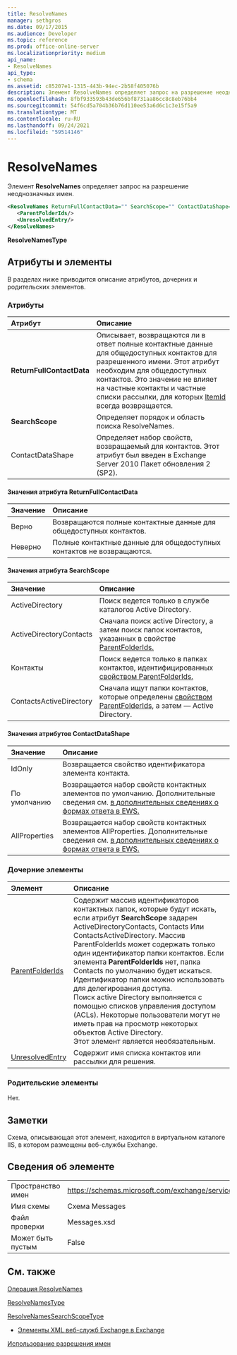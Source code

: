 ```yaml
---
title: ResolveNames
manager: sethgros
ms.date: 09/17/2015
ms.audience: Developer
ms.topic: reference
ms.prod: office-online-server
ms.localizationpriority: medium
api_name:
- ResolveNames
api_type:
- schema
ms.assetid: c85207e1-1315-443b-94ec-2b58f405076b
description: Элемент ResolveNames определяет запрос на разрешение неоднозначных имен.
ms.openlocfilehash: 8fbf933593b43de656bf8731aa86cc8c8eb76bb4
ms.sourcegitcommit: 54f6cd5a704b36b76d110ee53a6d6c1c3e15f5a9
ms.translationtype: MT
ms.contentlocale: ru-RU
ms.lasthandoff: 09/24/2021
ms.locfileid: "59514146"
---
```

# <a name="resolvenames"></a>ResolveNames

Элемент **ResolveNames** определяет запрос на разрешение неоднозначных имен. 
  
```XML
<ResolveNames ReturnFullContactData="" SearchScope="" ContactDataShape="">
   <ParentFolderIds/>
   <UnresolvedEntry/>
</ResolveNames>
```

 **ResolveNamesType**
## <a name="attributes-and-elements"></a>Атрибуты и элементы

В разделах ниже приводится описание атрибутов, дочерних и родительских элементов.
  
### <a name="attributes"></a>Атрибуты

|**Атрибут**|**Описание**|
|:-----|:-----|
|**ReturnFullContactData** <br/> |Описывает, возвращаются ли в ответ полные контактные данные для общедоступных контактов для разрешенного имени. Этот атрибут необходим для общедоступных контактов. Это значение не влияет на частные контакты и частные списки рассылки, для которых [ItemId](itemid.md) всегда возвращается.  <br/> |
|**SearchScope** <br/> |Определяет порядок и область поиска ResolveNames.  <br/> |
|ContactDataShape  <br/> |Определяет набор свойств, возвращаемый для контактов. Этот атрибут был введен в Exchange Server 2010 Пакет обновления 2 (SP2).  <br/> |
   
#### <a name="returnfullcontactdata-attribute-values"></a>Значения атрибута ReturnFullContactData

|**Значение**|**Описание**|
|:-----|:-----|
|Верно  <br/> |Возвращаются полные контактные данные для общедоступных контактов.  <br/> |
|Неверно  <br/> |Полные контактные данные для общедоступных контактов не возвращаются.  <br/> |
   
#### <a name="searchscope-attribute-values"></a>Значения атрибута SearchScope

|**Значение**|**Описание**|
|:-----|:-----|
|ActiveDirectory  <br/> |Поиск ведется только в службе каталогов Active Directory.  <br/> |
|ActiveDirectoryContacts  <br/> |Сначала поиск active Directory, а затем поиск папок контактов, указанных в свойстве [ParentFolderIds.](parentfolderids.md)  <br/> |
|Контакты  <br/> |Поиск ведется только в папках контактов, идентифицированных [свойством ParentFolderIds.](parentfolderids.md)  <br/> |
|ContactsActiveDirectory  <br/> |Сначала ищут папки контактов, которые определены [свойством ParentFolderIds,](parentfolderids.md) а затем — Active Directory.  <br/> |
   
#### <a name="contactdatashape-attribute-values"></a>Значения атрибутов ContactDataShape

|**Значение**|**Описание**|
|:-----|:-----|
|IdOnly  <br/> |Возвращается свойство идентификатора элемента контакта.  <br/> |
|По умолчанию  <br/> |Возвращается набор свойств контактных элементов по умолчанию. Дополнительные сведения см. [в дополнительных сведениях о формах ответа в EWS.](https://msdn.microsoft.com/library/1c5ddc0a-c4e0-4488-8972-7543b5b464df%28Office.15%29.aspx)  <br/> |
|AllProperties  <br/> |Возвращается набор свойств контактных элементов AllProperties. Дополнительные сведения см. [в дополнительных сведениях о формах ответа в EWS.](https://msdn.microsoft.com/library/1c5ddc0a-c4e0-4488-8972-7543b5b464df%28Office.15%29.aspx)  <br/> |
   
### <a name="child-elements"></a>Дочерние элементы

|**Элемент**|**Описание**|
|:-----|:-----|
|[ParentFolderIds](parentfolderids.md) <br/> |Содержит массив идентификаторов контактных папок, которые будут искать, если атрибут **SearchScope** задарен ActiveDirectoryContacts, Contacts Или ContactsActiveDirectory. Массив ParentFolderIds может содержать только один идентификатор папки контактов. Если элемента **ParentFolderIds** нет, папка Contacts по умолчанию будет искаться.  <br/> Идентификатор папки можно использовать для делегирования доступа.  <br/> Поиск active Directory выполняется с помощью списков управления доступом (ACLs). Некоторые пользователи могут не иметь прав на просмотр некоторых объектов Active Directory.  <br/> Этот элемент является необязательным.  <br/> |
|[UnresolvedEntry](unresolvedentry.md) <br/> |Содержит имя списка контактов или рассылки для решения.  <br/> |
   
### <a name="parent-elements"></a>Родительские элементы

Нет.
  
## <a name="remarks"></a>Заметки

Схема, описывающая этот элемент, находится в виртуальном каталоге IIS, в котором размещены веб-службы Exchange.
  
## <a name="element-information"></a>Сведения об элементе

|||
|:-----|:-----|
|Пространство имен  <br/> |https://schemas.microsoft.com/exchange/services/2006/messages  <br/> |
|Имя схемы  <br/> |Схема Messages  <br/> |
|Файл проверки  <br/> |Messages.xsd  <br/> |
|Может быть пустым  <br/> |False  <br/> |
   
## <a name="see-also"></a>См. также



[Операция ResolveNames](resolvenames-operation.md)
  
[ResolveNamesType](https://msdn.microsoft.com/library/ExchangeWebServices.ResolveNamesType.aspx)
  
[ResolveNamesSearchScopeType](https://msdn.microsoft.com/library/ExchangeWebServices.ResolveNamesSearchScopeType.aspx)


- [Элементы XML веб-служб Exchange в Exchange](ews-xml-elements-in-exchange.md)


[Использование разрешения имен](https://msdn.microsoft.com/library/9257fb07-89d2-46eb-b885-e2173fe6fbc1%28Office.15%29.aspx)

